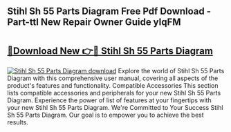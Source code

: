 ## Stihl Sh 55 Parts Diagram Free Pdf Download - Part-ttl New Repair Owner Guide yIqFM

# <h2><a href="http://dfun5g.blite.top/?on=Stihl+Sh+55+Parts+Diagram">🔗Download New 👉🔴 Stihl Sh 55 Parts Diagram</a></h2>

[![Stihl Sh 55 Parts Diagram download](https://i.imgur.com/lujVjoI.png)](http://dfun5g.blite.top/?on=Stihl+Sh+55+Parts+Diagram)
Explore the world of Stihl Sh 55 Parts Diagram with this comprehensive user manual, covering all aspects of the product's features and functionality. Compatible Accessories This section lists compatible accessories and peripherals for your new Stihl Sh 55 Parts Diagram. Experience the power of list of features at your fingertips with your new Stihl Sh 55 Parts Diagram. We're Committed to Your Success Stihl Sh 55 Parts Diagram. Our goal is to empower you to achieve the best results.
